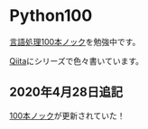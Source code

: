 # Python100

[言語処理100本ノック](http://www.cl.ecei.tohoku.ac.jp/nlp100/)を勉強中です。

[Qiita](https://qiita.com/ITNewcomer)にシリーズで色々書いています。

## 2020年4月28日追記

[100本ノック](https://nlp100.github.io/ja/)が更新されていた！
